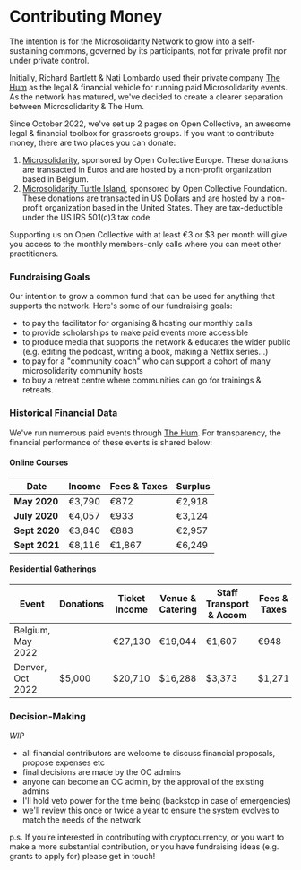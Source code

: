 # Contributing Money

The intention is for the Microsolidarity Network to grow into a self-sustaining commons, governed by its participants, not for private profit nor under private control.

Initially, Richard Bartlett & Nati Lombardo used their private company [The Hum](http://thehum.org) as the legal & financial vehicle for running paid Microsolidarity events. As the network has matured, we've decided to create a clearer separation between Microsolidarity & The Hum.&#x20;

Since October 2022, we've set up 2 pages on Open Collective, an awesome legal & financial toolbox for grassroots groups. If you want to contribute money, there are two places you can donate:

1. [Microsolidarity](https://opencollective.com/microsolidarity), sponsored by Open Collective Europe. These donations are transacted in Euros and are hosted by a non-profit organization based in Belgium.&#x20;
2. [Microsolidarity Turtle Island](https://opencollective.com/microsolidarity-turtle-island), sponsored by Open Collective Foundation. These donations are transacted in US Dollars and are hosted by a non-profit organization based in the United States. They are tax-deductible under the US IRS 501(c)3 tax code.

Supporting us on Open Collective with at least €3 or $3 per month will give you access to the monthly members-only calls where you can meet other practitioners.

### Fundraising Goals

Our intention to grow a common fund that can be used for anything that supports the network. Here's some of our fundraising goals:

* to pay the facilitator for organising & hosting our monthly calls
* to provide scholarships to make paid events more accessible
* to produce media that supports the network & educates the wider public (e.g. editing the podcast, writing a book, making a Netflix series...)
* to pay for a "community coach" who can support a cohort of many microsolidarity community hosts
* to buy a retreat centre where communities can go for trainings & retreats.

### Historical Financial Data

We've run numerous paid events through [The Hum](http://thehum.org). For transparency, the financial performance of these events is shared below:

#### **Online Courses**

| Date          | Income | Fees & Taxes | Surplus |
| ------------- | ------ | ------------ | ------- |
| **May 2020**  | €3,790 | €872         | €2,918  |
| **July 2020** | €4,057 | €933         | €3,124  |
| **Sept 2020** | €3,840 | €883         | €2,957  |
| **Sept 2021** | €8,116 | €1,867       | €6,249  |

#### Residential Gatherings

| Event             | Donations | Ticket Income | Venue & Catering | Staff Transport & Accom | Fees & Taxes | Surplus |
| ----------------- | --------- | ------------- | ---------------- | ----------------------- | ------------ | ------- |
| Belgium, May 2022 |           | €27,130       | €19,044          | €1,607                  | €948         | €5,531  |
| Denver, Oct 2022  | $5,000    | $20,710       | $16,288          | $3,373                  | $1,271       | $4,778  |

### Decision-Making

_WIP_

* all financial contributors are welcome to discuss financial proposals, propose expenses etc
* final decisions are made by the OC admins
* anyone can become an OC admin, by the approval of the existing admins
* I'll hold veto power for the time being (backstop in case of emergencies)
* we'll review this once or twice a year to ensure the system evolves to match the needs of the network

p.s. If you’re interested in contributing with cryptocurrency, or you want to make a more substantial contribution, or you have fundraising ideas (e.g. grants to apply for) please get in touch!
